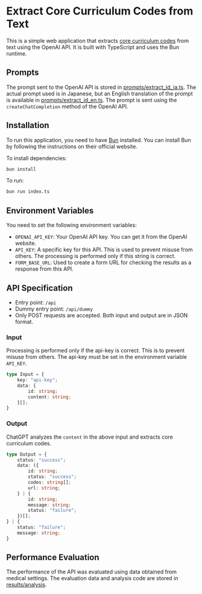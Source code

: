 # Extract Core Curriculum Codes from Text

This is a simple web application that extracts [core curriculum codes](https://github.com/core-curriculum/data/tree/main/2022/en) from text using the OpenAI API. It is built with TypeScript and uses the Bun runtime.

## Prompts

The prompt sent to the OpenAI API is stored in [prompts/extract_id_ja.ts](prompts/extract_id_ja.ts). The actual prompt used is in Japanese, but an English translation of the prompt is available in [prompts/extract_id_en.ts](prompts/extract_id_en.ts). The prompt is sent using the `createChatCompletion` method of the OpenAI API.

## Installation

To run this application, you need to have [Bun](https://bun.sh/) installed. You can install Bun by following the instructions on their official website.

To install dependencies:

```bash
bun install
```

To run:

```bash
bun run index.ts
```

## Environment Variables

You need to set the following environment variables:

- `OPENAI_API_KEY`: Your OpenAI API key. You can get it from the OpenAI website.
- `API_KEY`: A specific key for this API. This is used to prevent misuse from others. The processing is performed only if this string is correct.
- `FORM_BASE_URL`: Used to create a form URL for checking the results as a response from this API.

## API Specification

- Entry point: `/api`
- Dummy entry point: `/api/dummy`
- Only POST requests are accepted. Both input and output are in JSON format.

### Input

Processing is performed only if the api-key is correct. This is to prevent misuse from others. The api-key must be set in the environment variable `API_KEY`.

```typescript
type Input = {
    key: "api-key";
    data: {
        id: string;
        content: string;
    }[];
}
```

### Output

ChatGPT analyzes the `content` in the above input and extracts core curriculum codes.

```typescript
type Output = {
    status: "success";
    data: ({
        id: string;
        status: "success";
        codes: string[];
        url: string;
    } | {
        id: string;
        message: string;
        status: "failure";
    })[];
} | {
    status: "failure";
    message: string;
}
```

## Performance Evaluation

The performance of the API was evaluated using data obtained from medical settings. The evaluation data and analysis code are stored in [results/analysis](results/analysis/).
